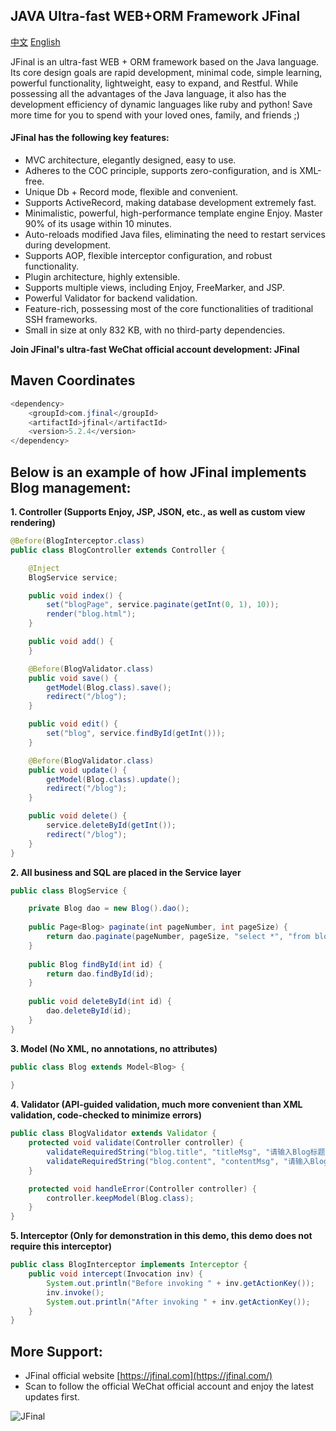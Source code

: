 ## JAVA Ultra-fast WEB+ORM Framework JFinal
[中文](README.md) [English](README_en.md)

JFinal is an ultra-fast WEB + ORM framework based on the Java language. Its core design goals are rapid development, minimal code, simple learning, powerful functionality, lightweight, easy to expand, and Restful. While possessing all the advantages of the Java language, it also has the development efficiency of dynamic languages like ruby and python! Save more time for you to spend with your loved ones, family, and friends ;)

#### JFinal has the following key features:
- MVC architecture, elegantly designed, easy to use.
- Adheres to the COC principle, supports zero-configuration, and is XML-free.
- Unique Db + Record mode, flexible and convenient.
- Supports ActiveRecord, making database development extremely fast.
- Minimalistic, powerful, high-performance template engine Enjoy. Master 90% of its usage within 10 minutes.
- Auto-reloads modified Java files, eliminating the need to restart services during development.
- Supports AOP, flexible interceptor configuration, and robust functionality.
- Plugin architecture, highly extensible.
- Supports multiple views, including Enjoy, FreeMarker, and JSP.
- Powerful Validator for backend validation.
- Feature-rich, possessing most of the core functionalities of traditional SSH frameworks.
- Small in size at only 832 KB, with no third-party dependencies.

**Join JFinal's ultra-fast WeChat official account development: JFinal**

## Maven Coordinates

```java
<dependency>
    <groupId>com.jfinal</groupId>
    <artifactId>jfinal</artifactId>
    <version>5.2.4</version>
</dependency>
```

## Below is an example of how JFinal implements Blog management:

**1. Controller (Supports Enjoy, JSP, JSON, etc., as well as custom view rendering)**

```java
@Before(BlogInterceptor.class)
public class BlogController extends Controller {

    @Inject
    BlogService service;

    public void index() {
        set("blogPage", service.paginate(getInt(0, 1), 10));
        render("blog.html");
    }

    public void add() {
    }

    @Before(BlogValidator.class)
    public void save() {
        getModel(Blog.class).save();
        redirect("/blog");
    }

    public void edit() {
        set("blog", service.findById(getInt()));
    }

    @Before(BlogValidator.class)
    public void update() {
        getModel(Blog.class).update();
        redirect("/blog");
    }

    public void delete() {
        service.deleteById(getInt());
        redirect("/blog");
    }
}
```

**2. All business and SQL are placed in the Service layer**

```java
public class BlogService {

    private Blog dao = new Blog().dao();
    
    public Page<Blog> paginate(int pageNumber, int pageSize) {
        return dao.paginate(pageNumber, pageSize, "select *", "from blog order by id asc");
    }
    
    public Blog findById(int id) {
        return dao.findById(id);
    }
    
    public void deleteById(int id) {
        dao.deleteById(id);
    }
}
```

**3. Model (No XML, no annotations, no attributes)**

```java
public class Blog extends Model<Blog> {
    
}
```

**4. Validator (API-guided validation, much more convenient than XML validation, code-checked to minimize errors)**

```java
public class BlogValidator extends Validator {
    protected void validate(Controller controller) {
        validateRequiredString("blog.title", "titleMsg", "请输入Blog标题!");
        validateRequiredString("blog.content", "contentMsg", "请输入Blog内容!");
    }

    protected void handleError(Controller controller) {
        controller.keepModel(Blog.class);
    }
}
```

**5. Interceptor (Only for demonstration in this demo, this demo does not require this interceptor)**

```java
public class BlogInterceptor implements Interceptor {
    public void intercept(Invocation inv) {
        System.out.println("Before invoking " + inv.getActionKey());
        inv.invoke();
        System.out.println("After invoking " + inv.getActionKey());
    }
}
```

## More Support:
- JFinal official website [https://jfinal.com](https://jfinal.com/)
- Scan to follow the official WeChat official account and enjoy the latest updates first.

![JFinal](https://jfinal.com/assets/img/jfinal_weixin_service_qr_code_150.jpg)
